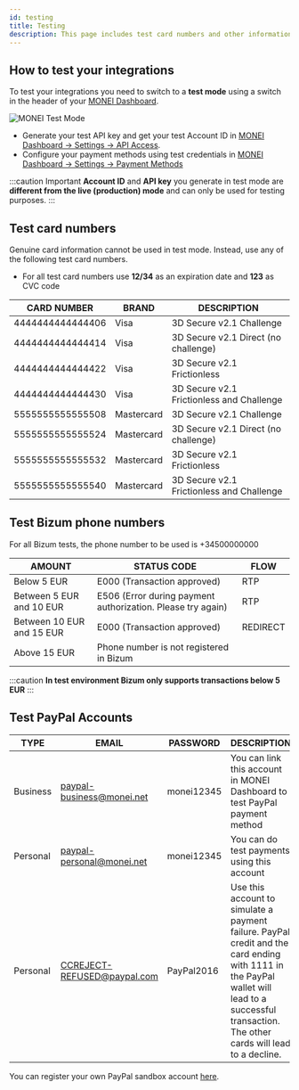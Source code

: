 ```yaml
---
id: testing
title: Testing
description: This page includes test card numbers and other information to make sure your integration works as planned.
---
```


## How to test your integrations

To test your integrations you need to switch to a **test mode** using a switch in the header of your [MONEI Dashboard](https://dashboard.monei.com).

![MONEI Test Mode](/img/test-mode.jpg)

- Generate your test API key and get your test Account ID in [MONEI Dashboard → Settings → API Access](https://dashboard.monei.com/settings/api).
- Configure your payment methods using test credentials in [MONEI Dashboard → Settings → Payment Methods](https://dashboard.monei.com/settings/payment-methods)

:::caution Important
**Account ID** and **API key** you generate in test mode are **different from the live (production) mode** and can only be used for testing purposes.
:::

## Test card numbers

Genuine card information cannot be used in test mode. Instead, use any of the following test card numbers.

- For all test card numbers use **12/34** as an expiration date and **123** as CVC code

| CARD NUMBER      | BRAND                      | DESCRIPTION                               |
| ---------------- | -------------------------- |-------------------------------------------|
| 4444444444444406 | Visa                       | 3D Secure v2.1 Challenge                  |
| 4444444444444414 | Visa                       | 3D Secure v2.1 Direct (no challenge)      |
| 4444444444444422 | Visa                       | 3D Secure v2.1 Frictionless               |
| 4444444444444430 | Visa                       | 3D Secure v2.1 Frictionless and Challenge |
| 5555555555555508 | Mastercard                 | 3D Secure v2.1 Challenge                  |
| 5555555555555524 | Mastercard                 | 3D Secure v2.1 Direct (no challenge)      |
| 5555555555555532 | Mastercard                 | 3D Secure v2.1 Frictionless               |
| 5555555555555540 | Mastercard                 | 3D Secure v2.1 Frictionless and Challenge |

## Test Bizum phone numbers

For all Bizum tests, the phone number to be used is +34500000000

| AMOUNT                    | STATUS CODE                                                 | FLOW     |
| ------------------------- | ----------------------------------------------------------- | -------- |
| Below 5 EUR               | E000 (Transaction approved)                                 | RTP      |
| Between 5 EUR and 10 EUR  | E506 (Error during payment authorization. Please try again) | RTP      |
| Between 10 EUR and 15 EUR | E000 (Transaction approved)                                 | REDIRECT |
| Above 15 EUR              | Phone number is not registered in Bizum                     |          |

:::caution
**In test environment Bizum only supports transactions below 5 EUR**
:::

## Test PayPal Accounts

| TYPE     | EMAIL                       | PASSWORD   | DESCRIPTION                                                                                                                                                                                   |
| -------- | --------------------------- | ---------- | --------------------------------------------------------------------------------------------------------------------------------------------------------------------------------------------- |
| Business | paypal-business@monei.net   | monei12345 | You can link this account in MONEI Dashboard to test PayPal payment method                                                                                                                    |
| Personal | paypal-personal@monei.net   | monei12345 | You can do test payments using this account                                                                                                                                                   |
| Personal | CCREJECT-REFUSED@paypal.com | PayPal2016 | Use this account to simulate a payment failure. PayPal credit and the card ending with 1111 in the PayPal wallet will lead to a successful transaction. The other cards will lead to a decline. |

You can register your own PayPal sandbox account [here](https://sandbox.paypal.com/).
